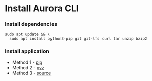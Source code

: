 # Install Aurora CLI

### Install dependencies

```shell
sudo apt update && \
  sudo apt install python3-pip git git-lfs curl tar unzip bzip2
```

### Install application

* Method 1 - [pip](pip.md)
* Method 2 - [pyz](pyz.md)
* Method 3 - [source](source.md)
